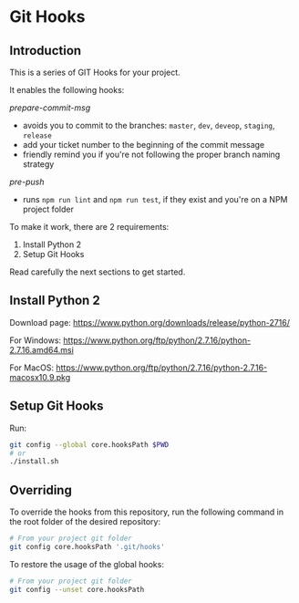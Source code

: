 # Git Hooks

## Introduction

This is a series of GIT Hooks for your project.

It enables the following hooks:

*prepare-commit-msg*
* avoids you to commit to the branches: `master`, `dev`, `deveop`, `staging`, `release`
* add your ticket number to the beginning of the commit message
* friendly remind you if you're not following the proper branch naming strategy

*pre-push*
* runs `npm run lint` and `npm run test`, if they exist and you're on a NPM project folder

To make it work, there are 2 requirements:

1. Install Python 2
2. Setup Git Hooks

Read carefully the next sections to get started.

## Install Python 2
Download page: https://www.python.org/downloads/release/python-2716/

For Windows: https://www.python.org/ftp/python/2.7.16/python-2.7.16.amd64.msi

For MacOS: https://www.python.org/ftp/python/2.7.16/python-2.7.16-macosx10.9.pkg

## Setup Git Hooks
Run:

```bash
git config --global core.hooksPath $PWD
# or
./install.sh
``` 

## Overriding

To override the hooks from this repository, run the following command in the root folder of the desired repository:

```bash
# From your project git folder
git config core.hooksPath '.git/hooks'
```

To restore the usage of the global hooks:

```bash
# From your project git folder
git config --unset core.hooksPath
```
